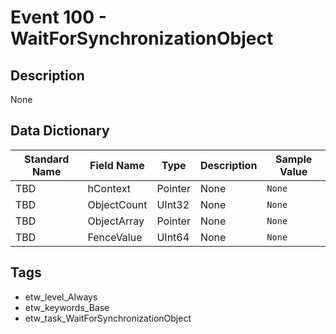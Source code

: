 # Event 100 - WaitForSynchronizationObject

## Description
None

## Data Dictionary
|Standard Name|Field Name|Type|Description|Sample Value|
|---|---|---|---|---|
|TBD|hContext|Pointer|None|`None`|
|TBD|ObjectCount|UInt32|None|`None`|
|TBD|ObjectArray|Pointer|None|`None`|
|TBD|FenceValue|UInt64|None|`None`|

## Tags
* etw_level_Always
* etw_keywords_Base
* etw_task_WaitForSynchronizationObject